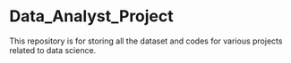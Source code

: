 # Data_Analyst_Project
This repository is for storing all the dataset and codes for various projects related to data science.

